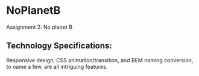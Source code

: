 # NoPlanetB
Assignment 2: No planet B

## Technology Specifications: 
Responsive design, CSS animation/transition, and BEM naming conversion, to name a few, are all intriguing features.

